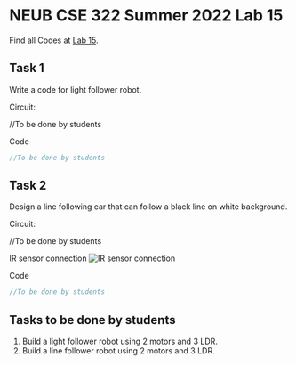 # NEUB CSE 322 Summer 2022 Lab 15

Find all Codes at  [Lab 15](https://github.com/shparvez001/NEUB-CSE-322-Summer-2022/tree/main/lab-15).

## Task 1
Write a code for light follower robot.


Circuit:

//To be done by students

Code
```c
//To be done by students
```

## Task 2
Design a line following car that can follow a black line on white background.

Circuit:

//To be done by students


IR sensor connection
![IR sensor connection](https://raw.githubusercontent.com/shparvez001/NEUB-CSE-322-Summer-2022/main/lab-15/ir-sensor-connection.png)

Code
```c
//To be done by students
```

## Tasks to be done by students
1. Build a light follower robot using 2 motors and 3 LDR.
2. Build a line follower robot using 2 motors and 3 LDR.
